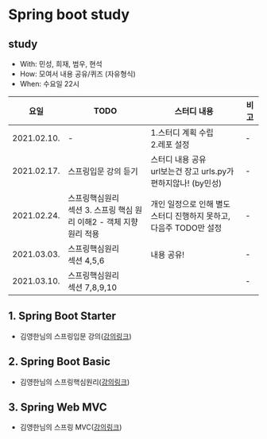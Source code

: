# Spring boot study
## study
- With: 민성, 희재, 범우, 현석
- How: 모여서 내용 공유/퀴즈 (자유형식)
- When: 수요일 22시


|요일|TODO|스터디 내용|비고|
|---|----|---|---|
|2021.02.10.|-|1.스터디 계획 수립</br>2.레포 설정|-|
|2021.02.17.|스프링입문 강의 듣기|스터디 내용 공유</br>url보는건 장고 urls.py가 편하지않나! (by민성)|-|
|2021.02.24.|스프링핵심원리</br>섹션 3. 스프링 핵심 원리 이해2 - 객체 지향 원리 적용|개인 일정으로 인해 별도 스터디 진행하지 못하고, 다음주 TODO만 설정|-|
|2021.03.03.|스프링핵심원리</br>섹션 4,5,6|내용 공유!|-|
|2021.03.10.|스프링핵심원리</br>섹션 7,8,9,10||-|
   

## 1. Spring Boot Starter
- 김영한님의 스프링입문 강의([강의링크](https://www.inflearn.com/course/%EC%8A%A4%ED%94%84%EB%A7%81-%EC%9E%85%EB%AC%B8-%EC%8A%A4%ED%94%84%EB%A7%81%EB%B6%80%ED%8A%B8))

## 2. Spring Boot Basic
- 김영한님의 스프링핵심원리([강의링크](https://www.inflearn.com/course/%EC%8A%A4%ED%94%84%EB%A7%81-%ED%95%B5%EC%8B%AC-%EC%9B%90%EB%A6%AC-%EA%B8%B0%EB%B3%B8%ED%8E%B8#))

## 3. Spring Web MVC
- 김영한님의 스프링 MVC([강의링크](https://www.inflearn.com/course/%EC%8A%A4%ED%94%84%EB%A7%81-mvc-1/dashboard))